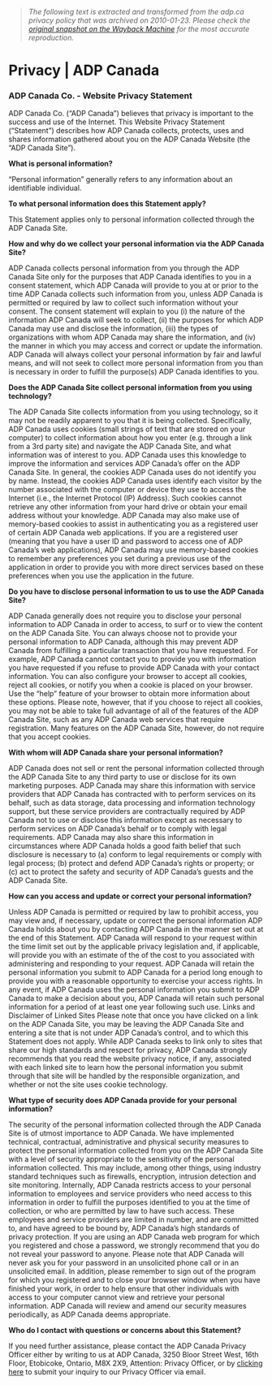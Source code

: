 > *The following text is extracted and transformed from the adp.ca privacy policy that was archived on 2010-01-23. Please check the [original snapshot on the Wayback Machine](https://web.archive.org/web/20100123120012id_/http%3A//adp.ca/en-ca/privacy.aspx) for the most accurate reproduction.*

# Privacy | ADP Canada

### ADP Canada Co. - Website Privacy Statement

ADP Canada Co. (“ADP Canada”) believes that privacy is important to the success and use of the Internet. This Website Privacy Statement (“Statement”) describes how ADP Canada collects, protects, uses and shares information gathered about you on the ADP Canada Website (the “ADP Canada Site”).

**What is personal information?**

“Personal information” generally refers to any information about an identifiable individual.

**To what personal information does this Statement apply?**

This Statement applies only to personal information collected through the ADP Canada Site. 

**How and why do we collect your personal information via the ADP Canada Site?**

ADP Canada collects personal information from you through the ADP Canada Site only for the purposes that ADP Canada identifies to you in a consent statement, which ADP Canada will provide to you at or prior to the time ADP Canada collects such information from you, unless ADP Canada is permitted or required by law to collect such information without your consent. The consent statement will explain to you (i) the nature of the information ADP Canada will seek to collect, (ii) the purposes for which ADP Canada may use and disclose the information, (iii) the types of organizations with whom ADP Canada may share the information, and (iv) the manner in which you may access and correct or update the information. ADP Canada will always collect your personal information by fair and lawful means, and will not seek to collect more personal information from you than is necessary in order to fulfill the purpose(s) ADP Canada identifies to you. 

**Does the ADP Canada Site collect personal information from you using technology?**

The ADP Canada Site collects information from you using technology, so it may not be readily apparent to you that it is being collected. Specifically, ADP Canada uses cookies (small strings of text that are stored on your computer) to collect information about how you enter (e.g. through a link from a 3rd party site) and navigate the ADP Canada Site, and what information was of interest to you. ADP Canada uses this knowledge to improve the information and services ADP Canada’s offer on the ADP Canada Site. In general, the cookies ADP Canada uses do not identify you by name. Instead, the cookies ADP Canada uses identify each visitor by the number associated with the computer or device they use to access the Internet (i.e., the Internet Protocol (IP) Address). Such cookies cannot retrieve any other information from your hard drive or obtain your email address without your knowledge. ADP Canada may also make use of memory-based cookies to assist in authenticating you as a registered user of certain ADP Canada web applications. If you are a registered user (meaning that you have a user ID and password to access one of ADP Canada’s web applications), ADP Canada may use memory-based cookies to remember any preferences you set during a previous use of the application in order to provide you with more direct services based on these preferences when you use the application in the future. 

**Do you have to disclose personal information to us to use the ADP Canada Site?**

ADP Canada generally does not require you to disclose your personal information to ADP Canada in order to access, to surf or to view the content on the ADP Canada Site. You can always choose not to provide your personal information to ADP Canada, although this may prevent ADP Canada from fulfilling a particular transaction that you have requested. For example, ADP Canada cannot contact you to provide you with information you have requested if you refuse to provide ADP Canada with your contact information. You can also configure your browser to accept all cookies, reject all cookies, or notify you when a cookie is placed on your browser. Use the “help” feature of your browser to obtain more information about these options. Please note, however, that if you choose to reject all cookies, you may not be able to take full advantage of all of the features of the ADP Canada Site, such as any ADP Canada web services that require registration. Many features on the ADP Canada Site, however, do not require that you accept cookies. 

**With whom will ADP Canada share your personal information?**

ADP Canada does not sell or rent the personal information collected through the ADP Canada Site to any third party to use or disclose for its own marketing purposes. ADP Canada may share this information with service providers that ADP Canada has contracted with to perform services on its behalf, such as data storage, data processing and information technology support, but these service providers are contractually required by ADP Canada not to use or disclose this information except as necessary to perform services on ADP Canada’s behalf or to comply with legal requirements. ADP Canada may also share this information in circumstances where ADP Canada holds a good faith belief that such disclosure is necessary to (a) conform to legal requirements or comply with legal process; (b) protect and defend ADP Canada’s rights or property; or (c) act to protect the safety and security of ADP Canada’s guests and the ADP Canada Site. 

**How can you access and update or correct your personal information?**

Unless ADP Canada is permitted or required by law to prohibit access, you may view and, if necessary, update or correct the personal information ADP Canada holds about you by contacting ADP Canada in the manner set out at the end of this Statement. ADP Canada will respond to your request within the time limit set out by the applicable privacy legislation and, if applicable, will provide you with an estimate of the of the cost to you associated with administering and responding to your request. ADP Canada will retain the personal information you submit to ADP Canada for a period long enough to provide you with a reasonable opportunity to exercise your access rights. In any event, if ADP Canada uses the personal information you submit to ADP Canada to make a decision about you, ADP Canada will retain such personal information for a period of at least one year following such use. Links and Disclaimer of Linked Sites Please note that once you have clicked on a link on the ADP Canada Site, you may be leaving the ADP Canada Site and entering a site that is not under ADP Canada’s control, and to which this Statement does not apply. While ADP Canada seeks to link only to sites that share our high standards and respect for privacy, ADP Canada strongly recommends that you read the website privacy notice, if any, associated with each linked site to learn how the personal information you submit through that site will be handled by the responsible organization, and whether or not the site uses cookie technology. 

**What type of security does ADP Canada provide for your personal information?**

The security of the personal information collected through the ADP Canada Site is of utmost importance to ADP Canada. We have implemented technical, contractual, administrative and physical security measures to protect the personal information collected from you on the ADP Canada Site with a level of security appropriate to the sensitivity of the personal information collected. This may include, among other things, using industry standard techniques such as firewalls, encryption, intrusion detection and site monitoring. Internally, ADP Canada restricts access to your personal information to employees and service providers who need access to this information in order to fulfill the purposes identified to you at the time of collection, or who are permitted by law to have such access. These employees and service providers are limited in number, and are committed to, and have agreed to be bound by, ADP Canada’s high standards of privacy protection. If you are using an ADP Canada web program for which you registered and chose a password, we strongly recommend that you do not reveal your password to anyone. Please note that ADP Canada will never ask you for your password in an unsolicited phone call or in an unsolicited email. In addition, please remember to sign out of the program for which you registered and to close your browser window when you have finished your work, in order to help ensure that other individuals with access to your computer cannot view and retrieve your personal information. ADP Canada will review and amend our security measures periodically, as ADP Canada deems appropriate. 

**Who do I contact with questions or concerns about this Statement?**

If you need further assistance, please contact the ADP Canada Privacy Officer either by writing to us at ADP Canada, 3250 Bloor Street West, 16th Floor, Etobicoke, Ontario, M8X 2X9, Attention: Privacy Officer, or by [clicking here](mailto:canada_privacyofficer@adp.com) to submit your inquiry to our Privacy Officer via email. 
